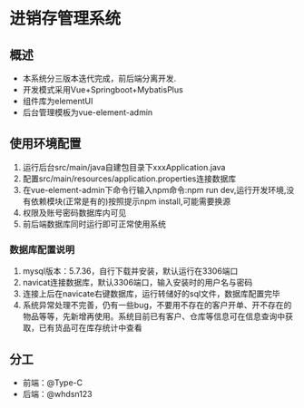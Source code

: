 # 进销存管理系统

## 概述

- 本系统分三版本迭代完成，前后端分离开发.
- 开发模式采用Vue+Springboot+MybatisPlus
- 组件库为elementUI
- 后台管理模板为vue-element-admin

## 使用环境配置

1. 运行后台src/main/java自建包目录下xxxApplication.java
2. 配置src/main/resources/application.properties连接数据库
3. 在vue-element-admin下命令行输入npm命令:npm run dev,运行开发环境,没有依赖模块(正常是有的)按照提示npm install,可能需要换源
4. 权限及账号密码数据库内可见
5. 前后端数据库同时运行即可正常使用系统

### 数据库配置说明

1. mysql版本：5.7.36，自行下载并安装，默认运行在3306端口
2. navicat连接数据库，默认3306端口，输入安装时的用户名与密码
3. 连接上后在navicate右键数据库，运行转储好的sql文件，数据库配置完毕
4. 系统异常处理不完善，仍有一些bug，不要用不存在的客户开单、开不存在的物品等等，先新增再使用。系统目前已有客户、仓库等信息可在信息查询中获取，已有货品可在库存统计中查看

## 分工

- 前端：@Type-C
- 后端：@whdsn123
